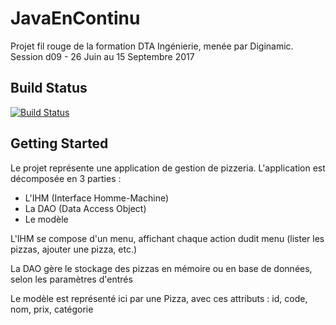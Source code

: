 # JavaEnContinu

Projet fil rouge de la formation DTA Ingénierie, menée par Diginamic.
Session d09 - 26 Juin au 15 Septembre 2017

## Build Status

[![Build Status](http://jenkins.cleverapps.io/buildStatus/icon?job=pierre-antoine-pizzeria)](http://jenkins.cleverapps.io/job/pierre-antoine-pizzeria/)

## Getting Started

Le projet représente une application de gestion de pizzeria. L'application est décomposée en 3 parties :
* L'IHM (Interface Homme-Machine)
* La DAO (Data Access Object)
* Le modèle

L'IHM se compose d'un menu, affichant chaque action dudit menu (lister les pizzas, ajouter une pizza, etc.)

La DAO gère le stockage des pizzas en mémoire ou en base de données, selon les paramètres d'entrés

Le modèle est représenté ici par une Pizza, avec ces attributs : id, code, nom, prix, catégorie
